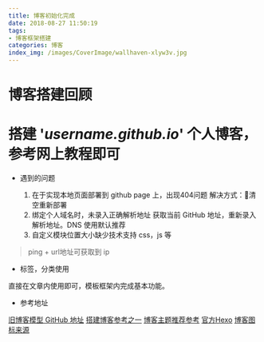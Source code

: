 ```yaml
---
title: 博客初始化完成
date: 2018-08-27 11:50:19
tags:
- 博客框架搭建
categories: 博客
index_img: /images/CoverImage/wallhaven-xlyw3v.jpg
---
```


# 博客搭建回顾

# 搭建 '*username.github.io*' 个人博客，参考网上教程即可

<!--more-->

- 遇到的问题

    1. 在于实现本地页面部署到 github page 上，出现404问题
        解决方式：清空重新部署
    2. 绑定个人域名时，未录入正确解析地址
        获取当前 GitHub 地址，重新录入解析地址。DNS 使用默认推荐
    3. 自定义模块位置大小缺少技术支持
        css，js 等
> ping + url地址可获取到 ip

- 标签，分类使用

直接在文章内使用即可，模板框架内完成基本功能。

- 参考地址

[旧博客模型 GitHub 地址](https://github.com/klugjo/hexo-theme-alpha-dust)
[搭建博客参考之一](https://zhuanlan.zhihu.com/p/32957389)
[博客主题推荐参考](https://www.jianshu.com/p/bcdbe7347c8d)
[官方Hexo](https://hexo.io/zh-cn/)
[博客图标来源](https://fontawesome.com/)